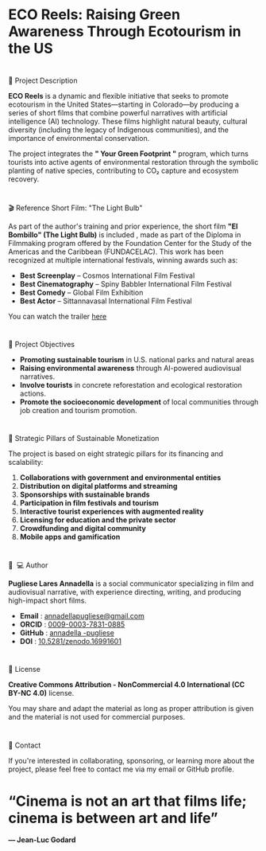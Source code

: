 # ECO Reels: Raising Green Awareness Through Ecotourism in the US

#
📌 Project Description

**ECO Reels** is a dynamic and flexible initiative that seeks to promote ecotourism in the United States—starting in Colorado—by producing a series of short films that combine powerful narratives with artificial intelligence (AI) technology. These films highlight natural beauty, cultural diversity (including the legacy of Indigenous communities), and the importance of environmental conservation.

The project integrates the **" Your Green Footprint "** program, which turns tourists into active agents of environmental restoration through the symbolic planting of native species, contributing to CO₂ capture and ecosystem recovery.

#
🎬 Reference Short Film: "The Light Bulb"

As part of the author's training and prior experience, the short film **"El Bombillo" (The Light Bulb)** is included , made as part of the Diploma in Filmmaking program offered by the Foundation Center for the Study of the Americas and the Caribbean (FUNDACELAC). This work has been recognized at multiple international festivals, winning awards such as:

- **Best Screenplay** – Cosmos International Film Festival
- **Best Cinematography** – Spiny Babbler International Film Festival
- **Best Comedy** – Global Film Exhibition
- **Best Actor** – Sittannavasal International Film Festival

You can watch the trailer [here](https://www.youtube.com/watch?v=xiZx5rCjIx0)

#
🎯 Project Objectives

- **Promoting sustainable tourism** in U.S. national parks and natural areas
- **Raising environmental awareness** through AI-powered audiovisual narratives.
- **Involve tourists** in concrete reforestation and ecological restoration actions.
- **Promote the socioeconomic development** of local communities through job creation and tourism promotion.

#
🧠 Strategic Pillars of Sustainable Monetization

The project is based on eight strategic pillars for its financing and scalability:

1. **Collaborations with government and environmental entities**
2. **Distribution on digital platforms and streaming**
3. **Sponsorships with sustainable brands**
4. **Participation in film festivals and tourism**
5. **Interactive tourist experiences with augmented reality**
6. **Licensing for education and the private sector**
7. **Crowdfunding and digital community**
8. **Mobile apps and gamification**

#
👩 ‍ 💻 Author

**Pugliese Lares Annadella** is a social communicator specializing in film and audiovisual narrative, with experience directing, writing, and producing high-impact short films.

- **Email** : [annadellapugliese@gmail.com](mailto:annadellapugliese@gmail.com)
- **ORCID** : [0009-0003-7831-0885](https://orcid.org/0009-0003-7831-0885)
- **GitHub** : [annadella -pugliese](https://github.com/annadella-pugliese)
- **DOI** : [10.5281/zenodo.16991601](https://doi.org/10.5281/zenodo.16991601)

#
📜 License

**Creative Commons Attribution - NonCommercial 4.0 International (CC BY-NC 4.0)** license.

You may share and adapt the material as long as proper attribution is given and the material is not used for commercial purposes.

#
📩 Contact

If you're interested in collaborating, sponsoring, or learning more about the project, please feel free to contact me via my email or GitHub profile.

#
#
# “Cinema is not an art that films life; cinema is between art and life” 

**— Jean-Luc Godard**
